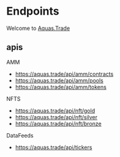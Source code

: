 # Endpoints

Welcome to [Aquas.Trade](https://aquas.trade/)

## apis

AMM

- https://aquas.trade/api/amm/contracts
- https://aquas.trade/api/amm/pools
- https://aquas.trade/api/amm/tokens

NFTS

- https://aquas.trade/api/nft/gold
- https://aquas.trade/api/nft/silver
- https://aquas.trade/api/nft/bronze

DataFeeds

- https://aquas.trade/api/tickers
